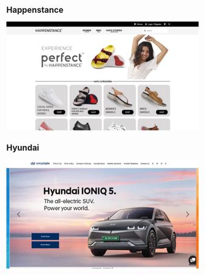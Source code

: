 <h2>Happenstance</h2>

<a href="https://spectacular-peony-f3eda2.netlify.app/"> <img src="happenstance-dis.png"> </a>


<h2>Hyundai</h2>

<a href="https://spectacular-peony-f3eda2.netlify.app/"> <img src="hyundai-dis.png"> </a>
